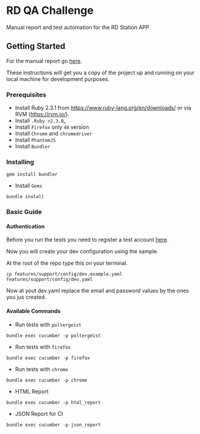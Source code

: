 # RD QA Challenge

Manual report and test automation for the RD Station APP

## Getting Started

For the manual report go [here](/manual-report/report.md).

These instructions will get you a copy of the project up and running on your local machine for development purposes.

### Prerequisites

* Install Ruby 2.3.1 from https://www.ruby-lang.org/en/downloads/ or via RVM (https://rvm.io/).
* Install `.Ruby >2.3.0`_
* Install `Firefox` only `48` version
* Install `Chrome` and `chromedriver`
* Install `PhantomJS`
* Install `Bundler`

### Installing

```
gem install bundler
```
* Install `Gems`
```
bundle install
```
  
### Basic Guide

#### Authentication

Before you run the tests you need to register a test account [here](https://app-staging.rdstation.com.br/cadastro).

Now you will create your dev configuration using the sample.

At the root of the repo type this on your terminal.
```
cp features/support/config/dev.example.yaml features/support/config/dev.yaml
```

Now at yout dev.yaml replace the email and password values by the ones you jus created.

#### Available Commands

* Run tests with `poltergeist`
```    
bundle exec cucumber -p poltergeist
```
* Run tests with `firefox`
```
bundle exec cucumber -p firefox
```
* Run tests with `chrome`
```
bundle exec cucumber -p chrome
```
* HTML Report
```
bundle exec cucumber -p html_report
```
* JSON Report for CI
```
bundle exec cucumber -p json_report
```
